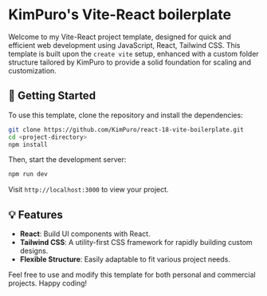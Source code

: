# KimPuro's Vite-React boilerplate

Welcome to my Vite-React project template, designed for quick and efficient web development using JavaScript, React, Tailwind CSS. This template is built upon the `create vite` setup, enhanced with a custom folder structure tailored by KimPuro to provide a solid foundation for scaling and customization.

## 🚀 Getting Started

To use this template, clone the repository and install the dependencies:

```bash
git clone https://github.com/KimPuro/react-18-vite-boilerplate.git
cd <project-directory>
npm install
```

Then, start the development server:

```bash
npm run dev
```

Visit `http://localhost:3000` to view your project.

## 💡 Features

- **React**: Build UI components with React.
- **Tailwind CSS**: A utility-first CSS framework for rapidly building custom designs.
- **Flexible Structure**: Easily adaptable to fit various project needs.

Feel free to use and modify this template for both personal and commercial projects. Happy coding!

